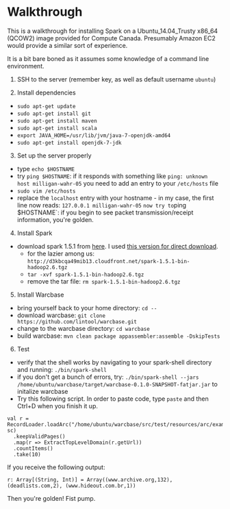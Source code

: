 # Walkthrough

This is a walkthrough for installing Spark on a Ubuntu_14.04_Trusty x86_64 (QCOW2) image provided for Compute Canada. Presumably Amazon EC2 would provide a similar sort of experience.

It is a bit bare boned as it assumes some knowledge of a command line environment.

1. SSH to the server (remember key, as well as default username `ubuntu`)

2. Install dependencies
- `sudo apt-get update`
- `sudo apt-get install git`
- `sudo apt-get install maven`
- `sudo apt-get install scala`
- `export JAVA_HOME=/usr/lib/jvm/java-7-openjdk-amd64`
- `sudo apt-get install openjdk-7-jdk`

3. Set up the server properly
- type `echo $HOSTNAME`
- try `ping $HOSTNAME`: if it responds with something like `ping: unknown host milligan-wahr-05` you need to add an entry to your `/etc/hosts` file
- `sudo vim /etc/hosts`
- replace the `localhost` entry with your hostname - in my case, the first line now reads: `127.0.0.1 milligan-wahr-05`
` now try to `ping $HOSTNAME`: if you begin to see packet transmission/receipt information, you're golden.

4. Install Spark
- download spark 1.5.1 from [here](http://spark.apache.org/downloads.html). I used [this version for direct download](http://d3kbcqa49mib13.cloudfront.net/spark-1.5.1-bin-hadoop2.6.tgz).
	- for the lazier among us: `http://d3kbcqa49mib13.cloudfront.net/spark-1.5.1-bin-hadoop2.6.tgz`
	- `tar -xvf spark-1.5.1-bin-hadoop2.6.tgz`
	- remove the tar file: `rm spark-1.5.1-bin-hadoop2.6.tgz`

5. Install Warcbase
- bring yourself back to your home directory: `cd --`
- download warcbase: `git clone https://github.com/lintool/warcbase.git`
- change to the warcbase directory: `cd warcbase`
- build warcbase: `mvn clean package appassembler:assemble -DskipTests`

6. Test
- verify that the shell works by navigating to your spark-shell directory and running: `./bin/spark-shell`
- if you don't get a bunch of errors, try: `./bin/spark-shell --jars /home/ubuntu/warcbase/target/warcbase-0.1.0-SNAPSHOT-fatjar.jar` to initalize warcbase
- Try this following script. In order to paste code, type `paste` and then Ctrl+D when you finish it up.

```
val r = RecordLoader.loadArc("/home/ubuntu/warcbase/src/test/resources/arc/example.arc.gz", sc)
  .keepValidPages()
  .map(r => ExtractTopLevelDomain(r.getUrl))
  .countItems()
  .take(10)
```
 
If you receive the following output:

```
r: Array[(String, Int)] = Array((www.archive.org,132), (deadlists.com,2), (www.hideout.com.br,1))
```

Then you're golden! Fist pump.
